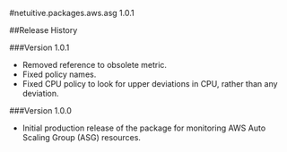#netuitive.packages.aws.asg 1.0.1

##Release History

###Version 1.0.1

* Removed reference to obsolete metric.
* Fixed policy names.
* Fixed CPU policy to look for upper deviations in CPU, rather than any deviation.

###Version 1.0.0

* Initial production release of the package for monitoring AWS Auto Scaling Group (ASG) resources.